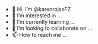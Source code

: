 - 👋 Hi, I’m @karenrojasFZ
- 👀 I’m interested in ...
- 🌱 I’m currently learning ...
- 💞️ I’m looking to collaborate on ...
- 📫 How to reach me ...

<!---
karenrojasFZ/karenrojasFZ is a ✨ special ✨ repository because its `README.md` (this file) appears on your GitHub profile.
You can click the Preview link to take a look at your changes.
--->
